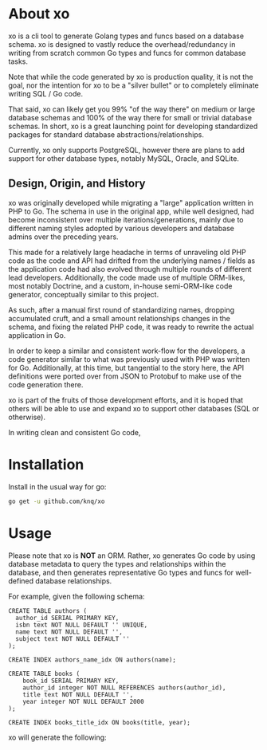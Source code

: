 # About xo #

xo is a cli tool to generate Golang types and funcs based on a database schema.
xo is designed to vastly reduce the overhead/redundancy in writing from scratch
common Go types and funcs for common database tasks.

Note that while the code generated by xo is production quality, it is not the
goal, nor the intention for xo to be a "silver bullet" or to completely
eliminate writing SQL / Go code. 

That said, xo can likely get you 99% "of the way there" on medium or large
database schemas and 100% of the way there for small or trivial database
schemas. In short, xo is a great launching point for developing standardized
packages for standard database abstractions/relationships.

Currently, xo only supports PostgreSQL, however there are plans to add
support for other database types, notably MySQL, Oracle, and SQLite.

## Design, Origin, and History ##

xo was originally developed while migrating a "large" application written in
PHP to Go. The schema in use in the original app, while well designed, had
become inconsistent over multiple iterations/generations, mainly due to
different naming styles adopted by various developers and database admins over
the preceding years. 

This made for a relatively large headache in terms of unraveling old PHP code
as the code and API had drifted from the underlying names / fields as the
application code had also evolved through multiple rounds of different lead
developers. Additionally, the code made use of multiple ORM-likes, most notably
Doctrine, and a custom, in-house semi-ORM-like code generator, conceptually
similar to this project.

As such, after a manual first round of standardizing names, dropping
accumulated cruft, and a small amount relationships changes in the schema, and
fixing the related PHP code, it was ready to rewrite the actual application in Go.

In order to keep a similar and consistent work-flow for the developers, a code
generator similar to what was previously used with PHP was written for Go.
Additionally, at this time, but tangential to the story here, the API
definitions were ported over from JSON to Protobuf to make use of the code
generation there.

xo is part of the fruits of those development efforts, and it is hoped that
others will be able to use and expand xo to support other databases (SQL or
otherwise).

In writing clean and consistent Go code, 

# Installation #

Install in the usual way for go:
```sh
go get -u github.com/knq/xo
```

# Usage #

Please note that xo is **NOT** an ORM. Rather, xo generates Go code by using
database metadata to query the types and relationships within the database, and
then generates representative Go types and funcs for well-defined database
relationships.

For example, given the following schema:
```PLpgSQL
CREATE TABLE authors (
  author_id SERIAL PRIMARY KEY,
  isbn text NOT NULL DEFAULT '' UNIQUE,
  name text NOT NULL DEFAULT '',
  subject text NOT NULL DEFAULT ''
);

CREATE INDEX authors_name_idx ON authors(name);

CREATE TABLE books (
    book_id SERIAL PRIMARY KEY,
    author_id integer NOT NULL REFERENCES authors(author_id),
    title text NOT NULL DEFAULT '',
    year integer NOT NULL DEFAULT 2000
);

CREATE INDEX books_title_idx ON books(title, year);
```

xo will generate the following:
```go

```
